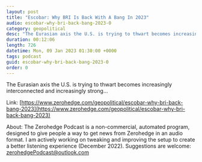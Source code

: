 ```yaml
---
layout: post
title: "Escobar: Why BRI Is Back With A Bang In 2023"
audio: escobar-why-bri-back-bang-2023-0
category: geopolitical
desc: "The Eurasian axis the U.S. is trying to thwart becomes increasingly interconnected and increasingly strong..."
duration: 00:12:06
length: 726
datetime: Mon, 09 Jan 2023 01:30:00 +0000
tags: podcast
guid: escobar-why-bri-back-bang-2023-0
order: 0
---
```

The Eurasian axis the U.S. is trying to thwart becomes increasingly interconnected and increasingly strong...

Link: [https://www.zerohedge.com/geopolitical/escobar-why-bri-back-bang-2023](https://www.zerohedge.com/geopolitical/escobar-why-bri-back-bang-2023)

About: The Zerohedge Podcast is a non-commercial, automated program, designed to give people a way to get news from Zerohedge in an audio format.  I am actively working on tweaking and improving the setup to create a better listening experience (December 2022).  Suggestions are welcome: [zerohedgePodcast@outlook.com](mailto:zerohedgePodcast@outlook.com)
